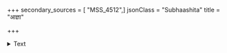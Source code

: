 +++
secondary_sources = [ "MSS_4512",]
jsonClass = "Subhaashita"
title = "आज्ञा"

+++

<details><summary>Text</summary>

आज्ञा शक्रशिखामणिप्रणयिनी शास्त्राणि चक्षुर्नवं भक्तिर्भूतपतौ पिनाकिनि पदं लङ्केति दिव्या पुरी।  
उत्पत्तिर्द्रुहिणान्वये च तदहो नेदृग् वरो लभ्यते स्याच्चेदेष न रावणः क्व नु पुनः सर्वत्र सर्वे गुणाः॥
</details>
